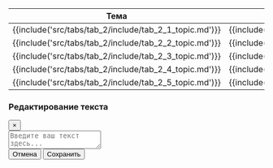 <div class="container">
    <!--<div class="controls">
        <button id="saveSettingsBtn">Сохранить настройки в файл</button>
    </div>-->
    <table class="data-table" id="dataTable">
        <thead>
            <tr id="tab_2_header_row">
                <th id="tab_2_header_topic"><div class="cell-content" contenteditable="true">Тема</div></th>
                <th id="tab_2_header_content"><div class="cell-content" contenteditable="true">Описание</div></th>
                <th id="tab_2_header_other"><div class="cell-content" contenteditable="true">Доп.</div></th>
            </tr>
        </thead>
        <tbody>
            <tr id="tab_2_1">
                <td id="tab_2_1_topic"><div class="cell-content" contenteditable="true">{{include('src/tabs/tab_2/include/tab_2_1_topic.md')}}</div></td>
                <td id="tab_2_1_content"><div class="cell-content" contenteditable="true">{{include('src/tabs/tab_2/include/tab_2_1_content.md')}}</div></td>
                <td id="tab_2_1_other"><div class="cell-content" contenteditable="true">{{include('src/tabs/tab_2/include/tab_2_1_other.md')}}</div></td>
            </tr>
            <tr id="tab_2_2">
                <td id="tab_2_2_topic"><div class="cell-content" contenteditable="true">{{include('src/tabs/tab_2/include/tab_2_2_topic.md')}}</div></td>
                <td id="tab_2_2_content"><div class="cell-content" contenteditable="true">{{include('src/tabs/tab_2/include/tab_2_2_content.md')}}</div></td>
                <td id="tab_2_2_other"><div class="cell-content" contenteditable="true">{{include('src/tabs/tab_2/include/tab_2_2_other.md')}}</div></td>
            </tr>
            <tr id="tab_2_3">
                <td id="tab_2_3_topic"><div class="cell-content" contenteditable="true">{{include('src/tabs/tab_2/include/tab_2_3_topic.md')}}</div></td>
                <td id="tab_2_3_content"><div class="cell-content" contenteditable="true">{{include('src/tabs/tab_2/include/tab_2_3_content.md')}}</div></td>
                <td id="tab_2_3_other"><div class="cell-content" contenteditable="true">{{include('src/tabs/tab_2/include/tab_2_3_other.md')}}</div></td>
            </tr>
            <tr id="tab_2_4">
                <td id="tab_2_4_topic"><div class="cell-content" contenteditable="true">{{include('src/tabs/tab_2/include/tab_2_4_topic.md')}}</div></td>
                <td id="tab_2_4_content"><div class="cell-content" contenteditable="true">{{include('src/tabs/tab_2/include/tab_2_4_content.md')}}</div></td>
                <td id="tab_2_4_other"><div class="cell-content" contenteditable="true">{{include('src/tabs/tab_2/include/tab_2_4_other.md')}}</div></td>
            </tr>
            <tr id="tab_2_5">
                <td id="tab_2_5_topic"><div class="cell-content" contenteditable="true">{{include('src/tabs/tab_2/include/tab_2_5_topic.md')}}</div></td>
                <td id="tab_2_5_content"><div class="cell-content" contenteditable="true">{{include('src/tabs/tab_2/include/tab_2_5_content.md')}}</div></td>
                <td id="tab_2_5_other"><div class="cell-content" contenteditable="true">{{include('src/tabs/tab_2/include/tab_2_5_other.md')}}</div></td>
            </tr>         
        </tbody>
    </table>
</div>
<!-- Модальное окно -->
<div id="textModal" class="modal">
    <div class="modal-content">
        <div class="modal-header">
            <h3>Редактирование текста</h3>
            <button class="close-btn" onclick="closeModal()">&times;</button>
        </div>
        <textarea id="modalTextEditor" class="modal-text-editor" placeholder="Введите ваш текст здесь..."></textarea>
        <div class="modal-footer">
            <button class="modal-cancel-btn" onclick="closeModal()">Отмена</button>
            <button class="modal-save-btn" onclick="saveTextModal()">Сохранить</button>
        </div>
    </div>
</div>
<script>
document.addEventListener('DOMContentLoaded', async () => {
    try {
        await window.globalScriptReady; 
        await initTab("tab_2");
    } catch (error) {
        console.error("Error build:", error);
    }
});
</script>    